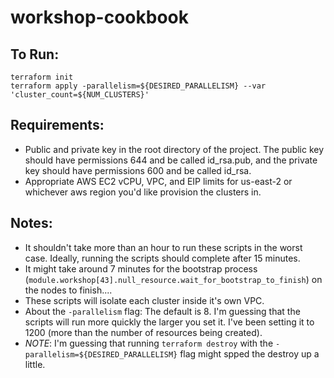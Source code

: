 # workshop-cookbook

## To Run: 
```
terraform init
terraform apply -parallelism=${DESIRED_PARALLELISM} --var 'cluster_count=${NUM_CLUSTERS}'
```

## Requirements:
- Public and private key in the root directory of the project. The public key should have permissions 644 and be called id_rsa.pub, and the private key should have permissions 600 and be called id_rsa. 
- Appropriate AWS EC2 vCPU, VPC, and EIP limits for us-east-2 or whichever aws region you'd like provision the clusters in. 

## Notes: 
- It shouldn't take more than an hour to run these scripts in the worst case. Ideally, running the scripts should complete after 15 minutes. 
- It might take around 7 minutes for the bootstrap process (`module.workshop[43].null_resource.wait_for_bootstrap_to_finish`) on the nodes to finish....
- These scripts will isolate each cluster inside it's own VPC. 
- About the `-parallelism` flag: The default is 8. I'm guessing that the scripts will run more quickly the larger you set it. I've been setting it to 1200 (more than the number of resources being created). 
- _NOTE_: I'm guessing that running `terraform destroy` with the `-parallelism=${DESIRED_PARALLELISM}` flag might spped the destroy up a little. 
